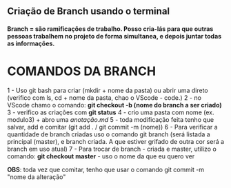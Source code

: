 ## Criação de Branch usando o terminal

#### Branch = são ramificações de trabalho. Posso cria-lás para que outras pessoas trabalhem no projeto de forma simultanea, e depois juntar todas as informações.

# COMANDOS DA BRANCH

1 - Uso git bash para criar (mkdir + nome da pasta) ou abrir uma direto (verifico com ls, cd + nome da pasta, chao o VScode - code.)
2 - no VScode chamo o comando: **git checkout -b (nome do branch a ser criado)**
3 - verifico as criações com **git status**
4 - crio uma pasta com nome (ex. modulo3) + abro uma *anotação.md*
5 - toda modificação feita tenho que salvar, add e comitar (git add . / git commit -m (nome))
6 - Para verificar a quantidade de branch criadas uso o comando git branch
(será listada a principal (master), e branch criada. A que estiver grifado de outra cor será a branch em uso atual)
7 - Para trocar de branch - criada e master, utilizo o comando:
**git checkout master** - uso o nome da que eu quero ver

**OBS**: toda vez que comitar, tenho que usar o comando git commit -m "nome da alteração"